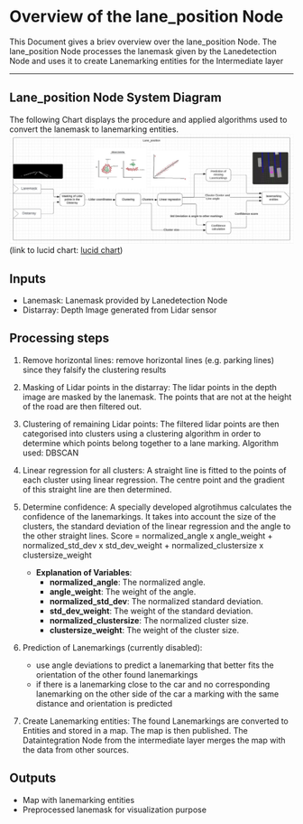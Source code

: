 # Overview of the lane_position Node

This Document gives a briev overview over the lane_position Node.
The lane_position Node processes the lanemask given by the Lanedetection Node and uses it to create Lanemarking entities for the Intermediate layer

---

## Lane_position Node System Diagram

The following Chart displays the procedure and applied algorithms used to convert the lanemask to lanemarking entities.
![lane_position Node System Diagram](../assets/perception/Overview_lane_position_node.jpg)
(link to lucid chart: [lucid chart](https://lucid.app/lucidchart/34e9aa95-5fb3-4d83-b53f-6d6a3f4748c2/edit?viewport_loc=5190%2C-3952%2C1690%2C703%2C0_0&invitationId=inv_83e27eed-e730-4607-836b-0e863cd2b511))

## Inputs

- Lanemask: Lanemask provided by Lanedetection Node
- Distarray: Depth Image generated from Lidar sensor

## Processing steps

1. Remove horizontal lines:
    remove horizontal lines (e.g. parking lines) since they falsify the clustering results

2. Masking of Lidar points in the distarray:
    The lidar points in the depth image are masked by the lanemask. The points that are not at the height of the road are then filtered out.

3. Clustering of remaining Lidar points:
    The filtered lidar points are then categorised into clusters using a clustering algorithm in order to determine which points belong together to a lane marking. Algorithm used: DBSCAN

4. Linear regression for all clusters:
    A straight line is fitted to the points of each cluster using linear regression. The centre point and the gradient of this straight line are then determined.

5. Determine confidence:
    A specially developed algrotihmus calculates the confidence of the lanemarkings. It takes into account the size of the clusters, the standard deviation of the linear regression and the angle to the other straight lines.
    Score = normalized_angle x angle_weight + normalized_std_dev x std_dev_weight + normalized_clustersize x clustersize_weight

    - **Explanation of Variables**:
        - **normalized_angle**: The normalized angle.
        - **angle_weight**: The weight of the angle.
        - **normalized_std_dev**: The normalized standard deviation.
        - **std_dev_weight**: The weight of the standard deviation.
        - **normalized_clustersize**: The normalized cluster size.
        - **clustersize_weight**: The weight of the cluster size.

6. Prediction of Lanemarkings (currently disabled):
    - use angle deviations to predict a lanemarking that better fits the orientation of the other found lanemarkings
    - if there is a lanemarking close to the car and no corresponding lanemarking on the other side of the car a marking with the same distance and orientation is predicted

7. Create Lanemarking entities:
    The found Lanemarkings are converted to Entities and stored in a map. The map is then published.
    The Dataintegration Node from the intermediate layer merges the map with the data from other sources.

## Outputs

- Map with lanemarking entities
- Preprocessed lanemask for visualization purpose
